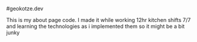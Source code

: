 #geokotze.dev

This is my about page code. I made it while working 12hr kitchen shifts 7/7 and learning the technologies as i implemented them so it might be a bit junky
